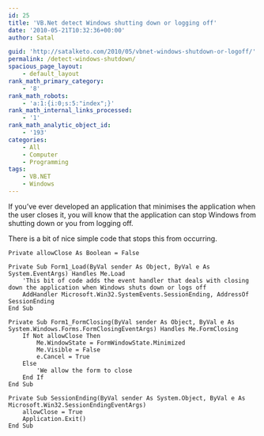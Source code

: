 ```yaml
---
id: 25
title: 'VB.Net detect Windows shutting down or logging off'
date: '2010-05-21T10:32:36+00:00'
author: Satal

guid: 'http://satalketo.com/2010/05/vbnet-windows-shutdown-or-logoff/'
permalink: /detect-windows-shutdown/
spacious_page_layout:
    - default_layout
rank_math_primary_category:
    - '8'
rank_math_robots:
    - 'a:1:{i:0;s:5:"index";}'
rank_math_internal_links_processed:
    - '1'
rank_math_analytic_object_id:
    - '193'
categories:
    - All
    - Computer
    - Programming
tags:
    - VB.NET
    - Windows
---
```


If you’ve ever developed an application that minimises the application when the user closes it, you will know that the application can stop Windows from shutting down or you from logging off.

There is a bit of nice simple code that stops this from occurring.

```vbnet
Private allowClose As Boolean = False

Private Sub Form1_Load(ByVal sender As Object, ByVal e As System.EventArgs) Handles Me.Load
    'This bit of code adds the event handler that deals with closing down the application when Windows shuts down or logs off
    AddHandler Microsoft.Win32.SystemEvents.SessionEnding, AddressOf SessionEnding
End Sub

Private Sub Form1_FormClosing(ByVal sender As Object, ByVal e As System.Windows.Forms.FormClosingEventArgs) Handles Me.FormClosing
    If Not allowClose Then
        Me.WindowState = FormWindowState.Minimized
        Me.Visible = False
        e.Cancel = True
    Else
        'We allow the form to close
    End If
End Sub

Private Sub SessionEnding(ByVal sender As System.Object, ByVal e As Microsoft.Win32.SessionEndingEventArgs)
    allowClose = True
    Application.Exit()
End Sub
```